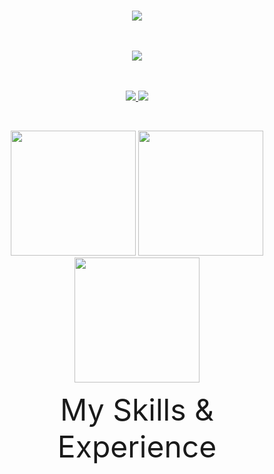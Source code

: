 <h1 align="center"><img src="https://images.cooltext.com/5674198.png"></h1>
<font size="40"><P align="center">
<img src="https://readme-typing-svg.demolab.com/?lines=Software%20&%20engineer%20and%20developer;The%20 languages%20I%20know%20-%20C++%20C#%20Python;7%2B%20years%20of%20experience%20in%20programming&font=Consolas%20Code&center=true&width=440&height=45&color=ffffff&vCenter=true&pause=1000&size=22" /></a></P></font>

<p align="center">
  <a href="https://github.com/overclockedd2?tab=repositories&sort=stargazers">
    <img src="https://img.shields.io/github/stars/overclockedd2?label=TOTAL STARS&style=for-the-badge&color=ffff00&labelColor=002045"/>
  </a>
  <a href="https://github.com/overclockedd2?tab=followers">
    <img src="https://img.shields.io/github/followers/overclockedd2?style=for-the-badge&color=ff0000&labelColor=002045"/>
  </a>
</p>


<br />
<p align="center">
  <img height="200" src="https://github-readme-stats.vercel.app/api?username=overclockedd2&theme=yeblu&show_icons=true" />
  <img height="200" src="https://github-readme-stats.vercel.app/api/top-langs/?username=overclockedd2&theme=yeblu" />
  <img height="200" src="https://github-readme-streak-stats.herokuapp.com/?user=overclockedd2&theme=yeblu"/>
</p>

<font size="400"><P align="center">My Skills & Experience</P></font>


